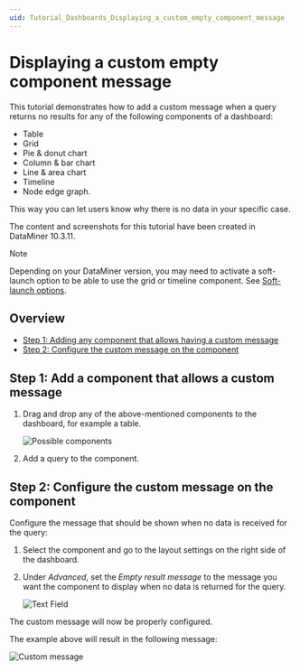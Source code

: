 ```yaml
---
uid: Tutorial_Dashboards_Displaying_a_custom_empty_component_message
---
```


# Displaying a custom empty component message

This tutorial demonstrates how to add a custom message when a query returns no results for any of the following components of a dashboard:

- Table
- Grid
- Pie & donut chart
- Column & bar chart
- Line & area chart
- Timeline
- Node edge graph.

This way you can let users know why there is no data in your specific case.

The content and screenshots for this tutorial have been created in DataMiner 10.3.11.

> [!NOTE]
> Depending on your DataMiner version, you may need to activate a soft-launch option to be able to use the grid or timeline component. See [Soft-launch options](xref:SoftLaunchOptions).

## Overview

- [Step 1: Adding any component that allows having a custom message](#step-1-add-a-component-that-allows-a-custom-message)
- [Step 2: Configure the custom message on the component](#step-2-configure-the-custom-message-on-the-component)

## Step 1: Add a component that allows a custom message

1. Drag and drop any of the above-mentioned components to the dashboard, for example a table.

   ![Possible components](~/tutorials/images/PossibleComponents.png)

1. Add a query to the component.

## Step 2: Configure the custom message on the component

Configure the message that should be shown when no data is received for the query:

1. Select the component and go to the layout settings on the right side of the dashboard.

1. Under *Advanced*, set the *Empty result message* to the message you want the component to display when no data is returned for the query.

   ![Text Field](~/tutorials/images/TextField.png)

The custom message will now be properly configured.

The example above will result in the following message:

![Custom message](~/tutorials/images/CustomMessage.png)
